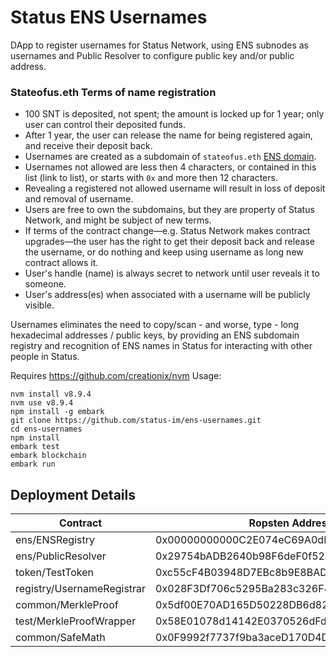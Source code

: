# Status ENS Usernames

DApp to register usernames for Status Network, using ENS subnodes as usernames and Public Resolver to configure public key and/or public address.


### Stateofus.eth Terms of name registration
- 100 SNT is deposited, not spent; the amount is locked up for 1 year; only user can control their deposited funds.
- After 1 year, the user can release the name for being registered again, and receive their deposit back.
- Usernames are created as a subdomain of `stateofus.eth` [ENS domain](https://ens.domains/).
- Usernames not allowed are less then 4 characters, or contained in this list (link to list), or starts with `0x` and more then 12 characters. 
- Revealing a registered not allowed username will result in loss of deposit and removal of username.
- Users are free to own the subdomains, but they are property of Status Network, and might be subject of new terms. 
- If terms of the contract change—e.g. Status Network makes contract upgrades—the user has the right to get their deposit back and release the username, or do nothing and keep using username as long new contract allows it.
- User's handle (name) is always secret to network until user reveals it to someone.
- User's address(es) when associated with a username will be publicly visible.

Usernames eliminates the need to copy/scan - and worse, type - long hexadecimal addresses / public keys, by providing an ENS subdomain registry and recognition of ENS names in Status for interacting with other people in Status.

Requires https://github.com/creationix/nvm
Usage: 
 ```
 nvm install v8.9.4
 nvm use v8.9.4
 npm install -g embark
 git clone https://github.com/status-im/ens-usernames.git
 cd ens-usernames
 npm install
 embark test
 embark blockchain
 embark run
 ```


## Deployment Details
| Contract                   | Ropsten Address                            | Mainnet Address                            |
| ---------------------------|------------------------------------------- | ------------------------------------------ |
| ens/ENSRegistry            | 0x00000000000C2E074eC69A0dFb2997BA6C7d2e1e | 0x00000000000C2E074eC69A0dFb2997BA6C7d2e1e |
| ens/PublicResolver         | 0x29754bADB2640b98F6deF0f52D41418b0d2e0C51 | 0x5FfC014343cd971B7eb70732021E26C35B744cc4 |
| token/TestToken            | 0xc55cF4B03948D7EBc8b9E8BAD92643703811d162 | 0x744d70fdbe2ba4cf95131626614a1763df805b9e |
| registry/UsernameRegistrar | 0x028F3Df706c5295Ba283c326F4692c375D14cb68 | 0xDBf9038cf5Aaa030890790dB87E746E00Fc352b3 |
| common/MerkleProof         | 0x5df00E70AD165D50228DB6d8285fB6EAAc630FD7 | 0x713ED9846463235df08D92B886938651105D3940 |
| test/MerkleProofWrapper    | 0x58E01078d14142E0370526dFdAE44E4f508c844B | 0x76E55E13C5891a90f7fCA2e1238a6B3463F564e2 |
| common/SafeMath            | 0x0F9992f7737f9ba3aceD170D4D1259cb2CEcc050 | 0xA115a57952D3337e2a1aB3Cb82bA376EEcDDc469 |

